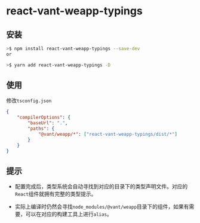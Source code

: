 # react-vant-weapp-typings

## 安装

```bash
>$ npm install react-vant-weapp-typings --save-dev
or

>$ yarn add react-vant-weapp-typings -D
```

## 使用

修改`tsconfig.json`

```json
{
    "compilerOptions": {
        "baseUrl": ".",
        "paths": {
            "@vant/weapp/*": ["react-vant-weapp-typings/dist/*"]
        }
    }
}
```

## 提示

-   配置完成后，类型系统会自动寻找到对应的目录下的类型声明文件。对应的`React`组件就拥有完整的类型提示。

-   实际上编译时仍然会寻找`node_modules/@vant/weapp`目录下的组件，如果有需要，可以在对应的构建工具上进行`alias`。
